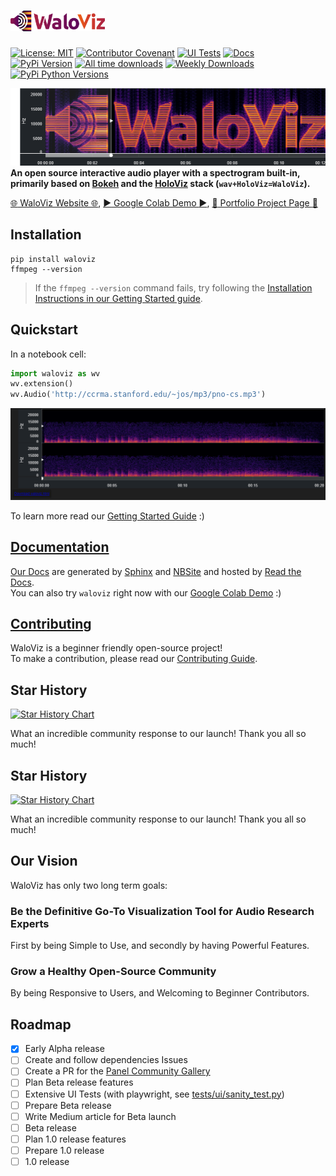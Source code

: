 <h1><img class="dark-light" src="doc/_static/logo_horizontal.png" style="width: 30%;"></h1>

[![License: MIT](https://img.shields.io/badge/License-MIT-yellow.svg)](https://opensource.org/licenses/MIT)
[![Contributor Covenant](https://img.shields.io/badge/Contributor%20Covenant-2.1-4baaaa.svg)](code_of_conduct.md)
[![UI Tests](https://github.com/AlonKellner/waloviz/actions/workflows/ui-tests.yml/badge.svg)](https://github.com/AlonKellner/waloviz/actions/workflows/ui-tests.yml)
[![Docs](https://github.com/AlonKellner/waloviz/actions/workflows/docsite.yml/badge.svg)](https://waloviz.com/en/latest)  
[![PyPi Version](https://img.shields.io/pypi/v/waloviz.svg)](https://pypi.python.org/pypi/waloviz/)
[![All time downloads](https://static.pepy.tech/badge/waloviz)](https://pepy.tech/project/waloviz)
[![Weekly Downloads](https://static.pepy.tech/badge/waloviz/week)](https://pepy.tech/project/waloviz)
[![PyPi Python Versions](https://img.shields.io/pypi/pyversions/waloviz.svg)](https://pypi.python.org/pypi/waloviz/)

[![example snapshot](doc/resources/example_snapshot.png)](https://waloviz.com)
**An open source interactive audio player with a spectrogram built-in, primarily based on [Bokeh](https://bokeh.org/) and the [HoloViz](https://holoviz.org/) stack (`wav+HoloViz=WaloViz`).**

[:globe_with_meridians: WaloViz Website :globe_with_meridians:](https://waloviz.com), [:arrow_forward: Google Colab Demo :arrow_forward:](https://colab.research.google.com/drive/1euQCxaNlTg0pGvXz6d7RSoDhM3B1k7dy), [:bust_in_silhouette: Portfolio Project Page :bust_in_silhouette:](https://alonkellner.com/projects/open-source_2024-07-25_waloviz/)

## Installation

```shell
pip install waloviz
ffmpeg --version
```

> If the `ffmpeg --version` command fails, try following the [Installation Instructions in our Getting Started guide](https://waloviz.com/en/stable/getting-started.html#explanation).

## Quickstart

In a notebook cell:

```python
import waloviz as wv
wv.extension()
wv.Audio('http://ccrma.stanford.edu/~jos/mp3/pno-cs.mp3')
```

![Stereo Example](doc/resources/simple-stereo-example.png)

To learn more read our [Getting Started Guide](https://waloviz.com/en/latest/getting-started.html) :)

## [Documentation](https://waloviz.com)

[Our Docs](https://waloviz.com) are generated by [Sphinx](https://www.sphinx-doc.org/en/master/) and [NBSite](https://nbsite.holoviz.org/) and hosted by [Read the Docs](https://docs.readthedocs.io/en/stable/).  
You can also try `waloviz` right now with our [Google Colab Demo](https://colab.research.google.com/drive/1euQCxaNlTg0pGvXz6d7RSoDhM3B1k7dy?usp=sharing) :)

## [Contributing](CONTRIBUTING.md)

WaloViz is a beginner friendly open-source project!  
To make a contribution, please read our [Contributing Guide](CONTRIBUTING.md).

## Star History

<a href="https://star-history.com/#AlonKellner/waloviz&Date">
 <picture>
   <source media="(prefers-color-scheme: dark)" srcset="https://api.star-history.com/svg?repos=AlonKellner/waloviz&type=Date&theme=dark" />
   <source media="(prefers-color-scheme: light)" srcset="https://api.star-history.com/svg?repos=AlonKellner/waloviz&type=Date" />
   <img alt="Star History Chart" src="https://api.star-history.com/svg?repos=AlonKellner/waloviz&type=Date" />
 </picture>
</a>

What an incredible community response to our launch! Thank you all so much!

## Star History

<a href="https://star-history.com/#AlonKellner/waloviz&Date">
 <picture>
   <source media="(prefers-color-scheme: dark)" srcset="https://api.star-history.com/svg?repos=AlonKellner/waloviz&type=Date&theme=dark" />
   <source media="(prefers-color-scheme: light)" srcset="https://api.star-history.com/svg?repos=AlonKellner/waloviz&type=Date" />
   <img alt="Star History Chart" src="https://api.star-history.com/svg?repos=AlonKellner/waloviz&type=Date" />
 </picture>
</a>

What an incredible community response to our launch! Thank you all so much!

## Our Vision

WaloViz has only two long term goals:

### **Be the Definitive Go-To Visualization Tool for Audio Research Experts**

First by being Simple to Use, and secondly by having Powerful Features.

### **Grow a Healthy Open-Source Community**

By being Responsive to Users, and Welcoming to Beginner Contributors.

## Roadmap

- [x] Early Alpha release
- [ ] Create and follow dependencies Issues
- [ ] Create a PR for the [Panel Community Gallery](https://panel.holoviz.org/gallery/index.html#community-gallery)
- [ ] Plan Beta release features
- [ ] Extensive UI Tests (with playwright, see [tests/ui/sanity_test.py](tests/ui/sanity_test.py))
- [ ] Prepare Beta release
- [ ] Write Medium article for Beta launch
- [ ] Beta release
- [ ] Plan 1.0 release features
- [ ] Prepare 1.0 release
- [ ] 1.0 release
